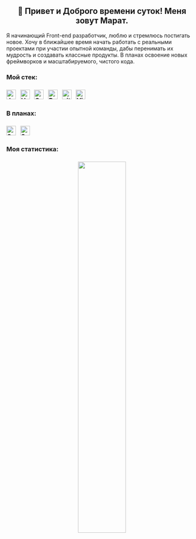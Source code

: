 <h2 align="center">👋 Привет и Доброго времени суток! Меня зовут Марат.</h2>

Я начинающий Front-end разработчик, люблю и стремлюсь постигать новое.
Хочу в ближайшее время начать работать с реальными проектами при участии опытной команды, дабы перенимать их мудрость и создавать классные продукты.
В планах освоение новых фреймворков и масштабируемого, чистого кода. 

<h3>Мой стек:<h3>
<img src="https://img.shields.io/badge/JavaScript-282C34?logo=javascript&logoColor=F7DF1E" alt="JavaScript logo" title="JavaScript" height="25" /> 
&nbsp;
<img src="https://img.shields.io/badge/HTML5-282C34?logo=html5&logoColor=E34F26" alt="HTML5 logo" title="HTML5" height="25" />
&nbsp;
<img src="https://img.shields.io/badge/CSS3-282C34?logo=css3&logoColor=1572B6" alt="CSS3 logo" title="CSS3" height="25" />
&nbsp;
<img src="https://img.shields.io/badge/React-282C34?logo=react&logoColor=61DAFB" alt="React logo" title="React Native" height="25" />
&nbsp;
<img src="https://img.shields.io/badge/git-282C34?logo=git&logoColor=F05032" alt="git logo" title="git" height="25" />
&nbsp;
<img src="https://img.shields.io/badge/VS%20Code-282C34?logo=visual-studio-code&logoColor=007ACC" alt="Visual Studio Code logo" title="Visual Studio Code" height="25" />
&nbsp;

<h3>В планах:<h3>
<img src="https://img.shields.io/badge/Sass-282C34?logo=sass&logoColor=CC6699" alt="Sass logo" title="Sass" height="25" />
&nbsp;
<img src="https://img.shields.io/badge/Vue-282C34?logo=Vue.js&logoColor=47A248" alt="Sass logo" title="Sass" height="25" />
&nbsp;

<h3>Моя статистика:<h3>
<p align="center">
    <img height="50%" width="auto" src ="https://github-readme-stats.vercel.app/api/top-langs/?username=kanapinm&layout=compact&hide_border=true&theme=darcula&bg_color=00000000&langs_count=6&hide=jupyter&exclude_repo=Pacman-AI">
</p>

